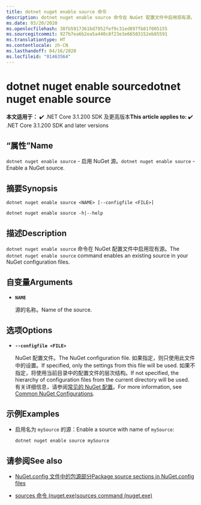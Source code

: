 ```yaml
---
title: dotnet nuget enable source 命令
description: dotnet nuget enable source 命令在 NuGet 配置文件中启用现有源。
ms.date: 03/20/2020
ms.openlocfilehash: 38fb5917361bd7952fef9c31ed897fb81f005155
ms.sourcegitcommit: 927b7ea6b2ea5a440c8f23e3e66503152eb85591
ms.translationtype: HT
ms.contentlocale: zh-CN
ms.lasthandoff: 04/16/2020
ms.locfileid: "81463564"
---
```

# <a name="dotnet-nuget-enable-source"></a><span data-ttu-id="16eec-103">dotnet nuget enable source</span><span class="sxs-lookup"><span data-stu-id="16eec-103">dotnet nuget enable source</span></span>

<span data-ttu-id="16eec-104">**本文适用于：** ✔️ .NET Core 3.1.200 SDK 及更高版本</span><span class="sxs-lookup"><span data-stu-id="16eec-104">**This article applies to:** ✔️ .NET Core 3.1.200 SDK and later versions</span></span>

## <a name="name"></a><span data-ttu-id="16eec-105">“属性”</span><span class="sxs-lookup"><span data-stu-id="16eec-105">Name</span></span>

<span data-ttu-id="16eec-106">`dotnet nuget enable source` - 启用 NuGet 源。</span><span class="sxs-lookup"><span data-stu-id="16eec-106">`dotnet nuget enable source` - Enable a NuGet source.</span></span>

## <a name="synopsis"></a><span data-ttu-id="16eec-107">摘要</span><span class="sxs-lookup"><span data-stu-id="16eec-107">Synopsis</span></span>

```dotnetcli
dotnet nuget enable source <NAME> [--configfile <FILE>]

dotnet nuget enable source -h|--help
```

## <a name="description"></a><span data-ttu-id="16eec-108">描述</span><span class="sxs-lookup"><span data-stu-id="16eec-108">Description</span></span>

<span data-ttu-id="16eec-109">`dotnet nuget enable source` 命令在 NuGet 配置文件中启用现有源。</span><span class="sxs-lookup"><span data-stu-id="16eec-109">The `dotnet nuget enable source` command enables an existing source in your NuGet configuration files.</span></span>

## <a name="arguments"></a><span data-ttu-id="16eec-110">自变量</span><span class="sxs-lookup"><span data-stu-id="16eec-110">Arguments</span></span>

- **`NAME`**

  <span data-ttu-id="16eec-111">源的名称。</span><span class="sxs-lookup"><span data-stu-id="16eec-111">Name of the source.</span></span>

## <a name="options"></a><span data-ttu-id="16eec-112">选项</span><span class="sxs-lookup"><span data-stu-id="16eec-112">Options</span></span>

- **`--configfile <FILE>`**

  <span data-ttu-id="16eec-113">NuGet 配置文件。</span><span class="sxs-lookup"><span data-stu-id="16eec-113">The NuGet configuration file.</span></span> <span data-ttu-id="16eec-114">如果指定，则只使用此文件中的设置。</span><span class="sxs-lookup"><span data-stu-id="16eec-114">If specified, only the settings from this file will be used.</span></span> <span data-ttu-id="16eec-115">如果不指定，将使用当前目录中的配置文件的层次结构。</span><span class="sxs-lookup"><span data-stu-id="16eec-115">If not specified, the hierarchy of configuration files from the current directory will be used.</span></span> <span data-ttu-id="16eec-116">有关详细信息，请参阅[常见的 NuGet 配置](https://docs.microsoft.com/nuget/consume-packages/configuring-nuget-behavior)。</span><span class="sxs-lookup"><span data-stu-id="16eec-116">For more information, see [Common NuGet Configurations](https://docs.microsoft.com/nuget/consume-packages/configuring-nuget-behavior).</span></span>

## <a name="examples"></a><span data-ttu-id="16eec-117">示例</span><span class="sxs-lookup"><span data-stu-id="16eec-117">Examples</span></span>

- <span data-ttu-id="16eec-118">启用名为 `mySource` 的源：</span><span class="sxs-lookup"><span data-stu-id="16eec-118">Enable a source with name of `mySource`:</span></span>

  ```dotnetcli
  dotnet nuget enable source mySource
  ```

## <a name="see-also"></a><span data-ttu-id="16eec-119">请参阅</span><span class="sxs-lookup"><span data-stu-id="16eec-119">See also</span></span>

- [<span data-ttu-id="16eec-120">NuGet.config 文件中的包源部分</span><span class="sxs-lookup"><span data-stu-id="16eec-120">Package source sections in NuGet.config files</span></span>](/nuget/reference/nuget-config-file#package-source-sections)

- [<span data-ttu-id="16eec-121">sources 命令 (nuget.exe)</span><span class="sxs-lookup"><span data-stu-id="16eec-121">sources command (nuget.exe)</span></span>](/nuget/reference/cli-reference/cli-ref-sources)
